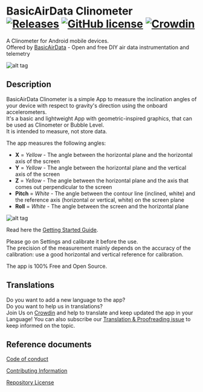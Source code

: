 # BasicAirData Clinometer<br>[![Releases](http://img.shields.io/github/release/BasicAirData/Clinometer.svg?label=%20release%20)](https://github.com/BasicAirData/Clinometer/releases) [![GitHub license](https://img.shields.io/badge/license-GPL_3-blue.svg?label=%20license%20)](https://raw.githubusercontent.com/BasicAirData/GPSLogger/master/LICENSE) [![Crowdin](https://badges.crowdin.net/clinometer/localized.svg)](https://crowdin.com/project/clinometer)
A Clinometer for Android mobile devices.<br>
Offered by [BasicAirData](http://www.basicairdata.eu) - Open and free DIY air data instrumentation and telemetry 

![alt tag](https://github.com/BasicAirData/Clinometer/blob/master/screenshots/Image_01.png)

## Description

BasicAirData Clinometer is a simple App to measure the inclination angles of your device with respect to gravity's direction using the onboard accelerometers.<br>
It's a basic and lightweight App with geometric-inspired graphics, that can be used as Clinometer or Bubble Level.<br>
It is intended to measure, not store data.<br>

The app measures the following angles:<br>
- **X** = _Yellow_ - The angle between the horizontal plane and the horizontal axis of the screen<br>
- **Y** = _Yellow_ - The angle between the horizontal plane and the vertical axis of the screen<br>
- **Z** = _Yellow_ - The angle between the horizontal plane and the axis that comes out perpendicular to the screen<br>
- **Pitch** = _White_ - The angle between the contour line (inclined, white) and the reference axis (horizontal or vertical, white) on the screen plane<br>
- **Roll** = _White_ - The angle between the screen and the horizontal plane<br>

![alt tag](https://github.com/BasicAirData/Clinometer/blob/master/screenshots/Image_01_with_notes.png)

Read here the [Getting Started Guide](https://www.basicairdata.eu/projects/android/android-clinometer/).<br>

Please go on Settings and calibrate it before the use.<br>
The precision of the measurement mainly depends on the accuracy of the calibration: use a good horizontal and vertical reference for calibration. 

The app is 100% Free and Open Source.

## Translations

Do you want to add a new language to the app?<br>
Do you want to help us in translations?<br>
Join Us on [Crowdin](https://crowdin.com/project/clinometer) and help to translate and keep updated the app in your Language!
You can also subscribe our [Translation & Proofreading issue](https://github.com/BasicAirData/Clinometer/issues/10) to keep informed on the topic.

## Reference documents

[Code of conduct](CODE_OF_CONDUCT.md)

[Contributing Information](CONTRIBUTING.md)

[Repository License](LICENSE)
